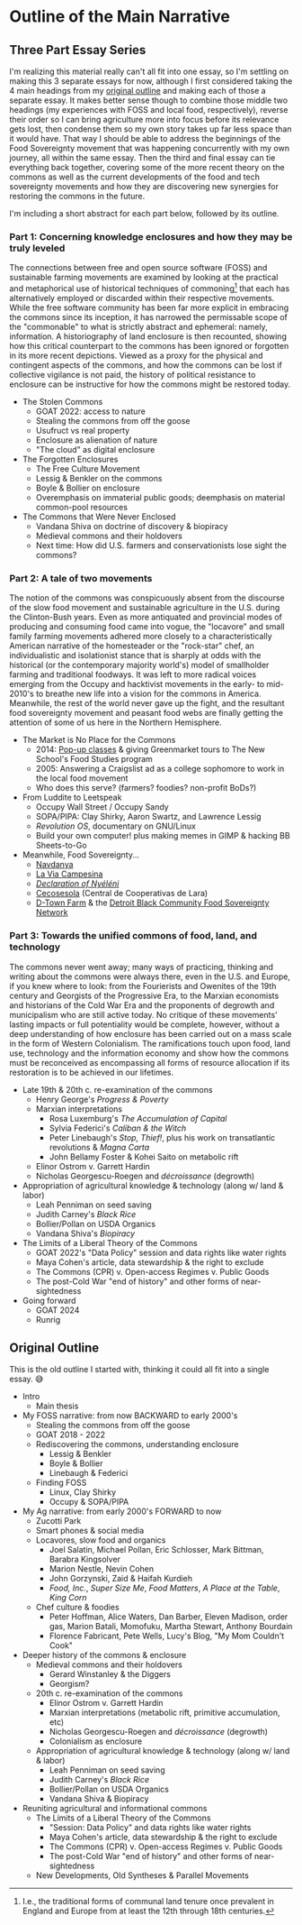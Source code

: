 # Outline of the Main Narrative
## Three Part Essay Series
I'm realizing this material really can't all fit into one essay, so I'm settling
on making this 3 separate essays for now, although I first considered taking the
4 main headings from my [original outline](#old-outline) and making each of
those a separate essay. It makes better sense though to combine those middle two
headings (my experiences with FOSS and local food, respectively), reverse their
order so I can bring agriculture more into focus before its relevance gets lost,
then condense them so my own story takes up far less space than it would have.
That way I should be able to address the beginnings of the Food Sovereignty
movement that was happening concurrently with my own journey, all within the
same essay. Then the third and final essay can tie everything back together,
covering some of the more recent theory on the commons as well as the current
developments of the food and tech sovereignty movements and how they are
discovering new synergies for restoring the commons in the future.

I'm including a short abstract for each part below, followed by its outline.

### Part 1: Concerning knowledge enclosures and how they may be truly leveled
The connections between free and open source software (FOSS) and sustainable
farming movements are examined by looking at the practical and metaphorical use
of historical techniques of commoning[^commoning] that each has alternatively
employed or discarded within their respective movements. While the free software
community has been far more explicit in embracing the commons since its
inception, it has narrowed the permissable scope of the "commonable" to what is
strictly abstract and ephemeral: namely, information. A historiography of land
enclosure is then recounted, showing how this critical counterpart to the
commons has been ignored or forgotten in its more recent depictions. Viewed as a
proxy for the physical and contingent aspects of the commons, and how the
commons can be lost if collective vigilance is not paid, the history of
political resistance to enclosure can be instructive for how the commons might
be restored today.

[^commoning]: I.e., the traditional forms of communal land tenure once
    prevalent in England and Europe from at least the 12th through 18th
    centuries.

- The Stolen Commons
  - GOAT 2022: access to nature
  - Stealing the commons from off the goose
  - Usufruct vs real property
  - Enclosure as alienation of nature
  - "The cloud" as digital enclosure
- The Forgotten Enclosures
  - The Free Culture Movement
  - Lessig & Benkler on the commons
  - Boyle & Bollier on enclosure
  - Overemphasis on immaterial public goods; deemphasis on material
    common-pool resources
- The Commons that Were Never Enclosed
  - Vandana Shiva on doctrine of discovery & biopiracy
  - Medieval commons and their holdovers
  - Next time: How did U.S. farmers and conservationists lose sight the commons?

### Part 2: A tale of two movements
The notion of the commons was conspicuously absent from the discourse of the
slow food movement and sustainable agriculture in the U.S. during the Clinton-Bush years. Even as more antiquated and provincial modes of producing and consuming
food came into vogue, the "locavore" and small family farming movements adhered
more closely to a characteristically American narrative of the homesteader or
the "rock-star" chef, an individualistic and isolationist stance that is sharply
at odds with the historical (or the contemporary majority world's) model of
smallholder farming and traditional foodways. It was left to more radical voices
emerging from the Occupy and hacktivist movements in the early- to mid-2010's to
breathe new life into a vision for the commons in America. Meanwhile, the rest
of the world never gave up the fight, and the resultant food sovereignty
movement and peasant food webs are finally getting the attention of some of us
here in the Northern Hemisphere.

- The Market is No Place for the Commons
  - 2014: [Pop-up classes](https://www.ediblemanhattan.com/uncategorized/brain-food/) & giving Greenmarket tours to The New School's Food Studies program
  - 2005: Answering a Craigslist ad as a college sophomore to work in the local food movement
  - Who does this serve? (farmers? foodies? non-profit BoDs?)
- From Luddite to Leetspeak
  - Occupy Wall Street / Occupy Sandy
  - SOPA/PIPA: Clay Shirky, Aaron Swartz, and Lawrence Lessig
  - _Revolution OS_, documentary on GNU/Linux
  - Build your own computer! plus making memes in GIMP & hacking BB Sheets-to-Go
- Meanwhile, Food Sovereignty...
  - [Navdanya](https://www.navdanya.org/)
  - [La Via Campesina](https://viacampesina.org)
  - [_Declaration of Nyéléni_](https://nyeleni.org/en/international-food-sov-movement/)
  - [Cecosesola](https://www.bollier.org/blog/cecosesola-venezuela-wins-right-livelihood-award)
    (Central de Cooperativas de Lara)
  - [D-Town Farm](https://www.dbcfsn.org/dtownfarm) & the [Detroit Black
    Community Food Sovereignty
    Network](https://www.dbcfsn.org/detroitfoodcommons)

### Part 3: Towards the unified commons of food, land, and technology
The commons never went away; many ways of practicing, thinking and writing about
the commons were always there, even in the U.S. and Europe, if you knew where to
look: from the Fourierists and Owenites of the 19th century and Georgists of the
Progressive Era, to the Marxian economists and historians of the Cold War Era
and the proponents of degrowth and municipalism who are still active today. No
critique of these movements' lasting impacts or full potentiality would be
complete, however, without a deep understanding of how enclosure has been
carried out on a mass scale in the form of Western Colonialism. The
ramifications touch upon food, land use, technology and the information economy
and show how the commons must be reconceived as encompassing all forms of
resource allocation if its restoration is to be achieved in our lifetimes.

- Late 19th & 20th c. re-examination of the commons
  - Henry George's _Progress & Poverty_
  - Marxian interpretations
    - Rosa Luxemburg's _The Accumulation of Capital_
    - Sylvia Federici's _Caliban & the Witch_
    - Peter Linebaugh's _Stop, Thief!_, plus his work on transatlantic revolutions & _Magna Carta_
    - John Bellamy Foster & Kohei Saito on metabolic rift
  - Elinor Ostrom v. Garrett Hardin
  - Nicholas Georgescu-Roegen and _décroissance_ (degrowth)
- Appropriation of agricultural knowledge & technology (along w/ land & labor)
  - Leah Penniman on seed saving
  - Judith Carney's _Black Rice_
  - Bollier/Pollan on USDA Organics
  - Vandana Shiva's _Biopiracy_
- The Limits of a Liberal Theory of the Commons
  - GOAT 2022's "Data Policy" session and data rights like water rights
  - Maya Cohen's article, data stewardship & the right to exclude
  - The Commons (CPR) v. Open-access Regimes v. Public Goods
  - The post-Cold War "end of history" and other forms of near-sightedness
- Going forward
  - GOAT 2024
  - Runrig

## Original Outline
This is the old outline I started with, thinking it could all fit into a single essay. 😅

- Intro
  - Main thesis
- My FOSS narrative: from now BACKWARD to early 2000's
  - Stealing the commons from off the goose
  - GOAT 2018 - 2022
  - Rediscovering the commons, understanding enclosure
    - Lessig & Benkler
    - Boyle & Bollier
    - Linebaugh & Federici
  - Finding FOSS
    - Linux, Clay Shirky
    - Occupy & SOPA/PIPA
- My Ag narrative: from early 2000's FORWARD to now
  - Zucotti Park
  - Smart phones & social media
  - Locavores, slow food and organics
    - Joel Salatin, Michael Pollan, Eric Schlosser, Mark Bittman, Barabra Kingsolver
    - Marion Nestle, Nevin Cohen
    - John Gorzynski, Zaid & Haifah Kurdieh
    - _Food, Inc._, _Super Size Me_, _Food Matters_, _A Place at the Table_, _King Corn_
  - Chef culture & foodies
    - Peter Hoffman, Alice Waters, Dan Barber, Eleven Madison, order gas, Marion Batali, Momofuku, Martha Stewart, Anthony Bourdain
    - Florence Fabricant, Pete Wells, Lucy's Blog, "My Mom Couldn't Cook"
- Deeper history of the commons & enclosure
  - Medieval commons and their holdovers
    - Gerard Winstanley & the Diggers
    - Georgism?
  - 20th c. re-examination of the commons
    - Elinor Ostrom v. Garrett Hardin 
    - Marxian interpretations (metabolic rift, primitive accumulation, etc)
    - Nicholas Georgescu-Roegen and _décroissance_ (degrowth)
    - Colonialism as enclosure
  - Appropriation of agricultural knowledge & technology (along w/ land & labor)
    - Leah Penniman on seed saving
    - Judith Carney's _Black Rice_
    - Bollier/Pollan on USDA Organics
    - Vandana Shiva & Biopiracy
- Reuniting agricultural and informational commons
  - The Limits of a Liberal Theory of the Commons
    - "Session: Data Policy" and data rights like water rights
    - Maya Cohen's article, data stewardship & the right to exclude
    - The Commons (CPR) v. Open-access Regimes v. Public Goods
    - The post-Cold War "end of history" and other forms of near-sightedness
  - New Developments, Old Syntheses & Parallel Movements
